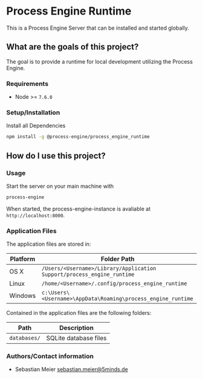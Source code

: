 # Process Engine Runtime

This is a Process Engine Server that can be installed and started globally.

## What are the goals of this project?

The goal is to provide a runtime for local development utilizing the Process
Engine.

### Requirements

- Node >= `7.6.0`

### Setup/Installation

Install all Dependencies
```bash
npm install -g @process-engine/process_engine_runtime
```

## How do I use this project?

### Usage

Start the server on your main machine with
```bash
process-engine
```

When started, the process-engine-instance is avaliable at
`http://localhost:8000`.

### Application Files

The application files are stored in:

Platform | Folder Path 
---------|----------
 OS X | `/Users/<Username>/Library/Application Support/process_engine_runtime`
 Linux | `/home/<Username>/.config/process_engine_runtime`
 Windows | `c:\Users\<Username>\AppData\Roaming\process_engine_runtime`

Contained in the application files are the following folders:

Path | Description
---------|----------
`databases/` | SQLite database files

### Authors/Contact information

- Sebastian Meier <sebastian.meier@5minds.de>